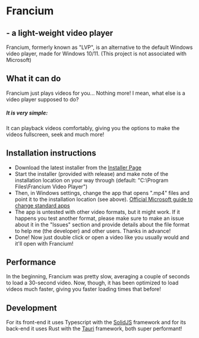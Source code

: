 # Francium
## - a light-weight video player
Francium, formerly known as "LVP", is an alternative to the default Windows video player, made for Windows 10/11. (This project is not associated with Microsoft)

## What it can do
Francium just plays videos for you... Nothing more! I mean, what else is a video player supposed to do?

##### **It is very simple:**
It can playback videos comfortably, giving you the options to make the videos fullscreen, seek and much more!

## Installation instructions
- Download the latest installer from the [Installer Page](https://github.com/vld-b/Francium-video-player/releases)
- Start the installer (provided with release) and make note of the installation location on your way through (default: "C:\Program Files\Francium Video Player")
- Then, in Windows settings, change the app that opens ".mp4" files and point it to the installation location (see above). [Official Microsoft guide to change standard apps](https://support.microsoft.com/en-us/windows/change-default-programs-in-windows-e5d82cad-17d1-c53b-3505-f10a32e1894d)
- The app is untested with other video formats, but it might work. If it happens you test another format, please make sure to make an issue about it in the "Issues" section and provide details about the file format to help me (the developer) and other users. Thanks in advance!
- Done! Now just double click or open a video like you usually would and it'll open with Francium!

## Performance
In the beginning, Francium was pretty slow, averaging a couple of seconds to load a 30-second video. Now, though, it has been optimized to load videos much faster, giving you faster loading times that before!

## Development
For its front-end it uses Typescript with the [SolidJS](https://www.solidjs.com) framework and for its back-end it uses Rust with the [Tauri](https://tauri.app) framework, both super performant!